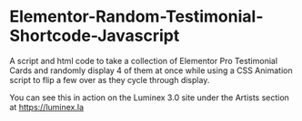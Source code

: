 # Elementor-Random-Testimonial-Shortcode-Javascript

A script and html code to take a collection of Elementor Pro Testimonial Cards and randomly display 4 of them at once while using a CSS Animation script to flip a few over as they cycle through display.

You can see this in action on the Luminex 3.0 site under the Artists section at https://luminex.la
